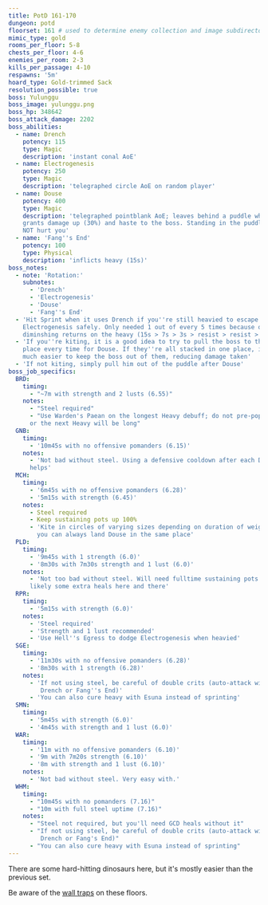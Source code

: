 ```yaml
---
title: PotD 161-170
dungeon: potd
floorset: 161 # used to determine enemy collection and image subdirectory
mimic_type: gold
rooms_per_floor: 5-8
chests_per_floor: 4-6
enemies_per_room: 2-3
kills_per_passage: 4-10
respawns: '5m'
hoard_type: Gold-trimmed Sack
resolution_possible: true
boss: Yulunggu
boss_image: yulunggu.png
boss_hp: 348642
boss_attack_damage: 2202
boss_abilities:
  - name: Drench
    potency: 115
    type: Magic
    description: 'instant conal AoE'
  - name: Electrogenesis
    potency: 250
    type: Magic
    description: 'telegraphed circle AoE on random player'
  - name: Douse
    potency: 400
    type: Magic
    description: 'telegraphed pointblank AoE; leaves behind a puddle which
    grants damage up (30%) and haste to the boss. Standing in the puddle does
    NOT hurt you'
  - name: 'Fang''s End'
    potency: 100
    type: Physical
    description: 'inflicts heavy (15s)'
boss_notes:
  - note: 'Rotation:'
    subnotes:
      - 'Drench'
      - 'Electrogenesis'
      - 'Douse'
      - 'Fang''s End'
  - 'Hit Sprint when it uses Drench if you''re still heavied to escape
    Electrogenesis safely. Only needed 1 out of every 5 times because of
    diminshing returns on the heavy (15s > 7s > 3s > resist > resist > 15s)'
  - 'If you''re kiting, it is a good idea to try to pull the boss to the same
    place every time for Douse. If they''re all stacked in one place, it''s
    much easier to keep the boss out of them, reducing damage taken'
  - 'If not kiting, simply pull him out of the puddle after Douse'
boss_job_specifics:
  BRD:
    timing:
      - "~7m with strength and 2 lusts (6.55)"
    notes:
      - "Steel required"
      - "Use Warden's Paean on the longest Heavy debuff; do not pre-pop Paean
      or the next Heavy will be long"
  GNB:
    timing:
      - '10m45s with no offensive pomanders (6.15)'
    notes:
      - 'Not bad without steel. Using a defensive cooldown after each Douse
      helps'
  MCH:
    timing:
      - '6m45s with no offensive pomanders (6.28)'
      - '5m15s with strength (6.45)'
    notes:
      - Steel required
      - Keep sustaining pots up 100%
      - 'Kite in circles of varying sizes depending on duration of weight, so
        you can always land Douse in the same place'
  PLD:
    timing:
      - '9m45s with 1 strength (6.0)'
      - '8m30s with 7m30s strength and 1 lust (6.0)'
    notes:
      - 'Not too bad without steel. Will need fulltime sustaining pots and
      likely some extra heals here and there'
  RPR:
    timing:
      - '5m15s with strength (6.0)'
    notes:
      - 'Steel required'
      - 'Strength and 1 lust recommended'
      - 'Use Hell''s Egress to dodge Electrogenesis when heavied'
  SGE:
    timing:
      - '11m30s with no offensive pomanders (6.28)'
      - '8m30s with 1 strength (6.28)'
    notes:
      - 'If not using steel, be careful of double crits (auto-attack with
         Drench or Fang''s End)'
      - 'You can also cure heavy with Esuna instead of sprinting'
  SMN:
    timing:
      - '5m45s with strength (6.0)'
      - '4m45s with strength and 1 lust (6.0)'
  WAR:
    timing:
      - '11m with no offensive pomanders (6.10)'
      - '9m with 7m20s strength (6.10)'
      - '8m with strength and 1 lust (6.10)'
    notes:
      - 'Not bad without steel. Very easy with.'
  WHM:
    timing:
      - "10m45s with no pomanders (7.16)"
      - "10m with full steel uptime (7.16)"
    notes:
      - "Steel not required, but you'll need GCD heals without it"
      - "If not using steel, be careful of double crits (auto-attack with
         Drench or Fang's End)"
      - "You can also cure heavy with Esuna instead of sprinting"
---
```


There are some hard-hitting dinosaurs here, but it's mostly easier than the
previous set.

Be aware of the [wall traps](/wall_traps.html#potd-151-199) on these floors.
